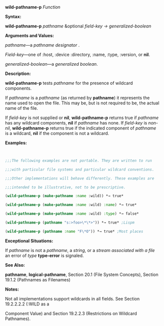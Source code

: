 **wild-pathname-p** *Function* 



**Syntax:** 



**wild-pathname-p** *pathname* &amp;optional *field-key → generalized-boolean* 



**Arguments and Values:** 



*pathname*—a *pathname designator* . 



*Field-key*—one of :host, :device :directory, :name, :type, :version, or **nil**. 



*generalized-boolean*—a *generalized boolean*. 



**Description:** 



**wild-pathname-p** tests *pathname* for the presence of wildcard components. 



If *pathname* is a *pathname* (as returned by **pathname**) it represents the name used to open the file. This may be, but is not required to be, the actual name of the file. 



If *field-key* is not supplied or **nil**, **wild-pathname-p** returns true if *pathname* has any wildcard components, **nil** if *pathname* has none. If *field-key* is *non-nil*, **wild-pathname-p** returns true if the indicated component of *pathname* is a wildcard, **nil** if the component is not a wildcard. 



**Examples:**
```lisp
 

;;;The following examples are not portable. They are written to run 

;;;with particular file systems and particular wildcard conventions. 

;;;Other implementations will behave differently. These examples are 

;;;intended to be illustrative, not to be prescriptive. 

(wild-pathname-p (make-pathname :name :wild)) *→ true* 

(wild-pathname-p (make-pathname :name :wild) :name) *→ true* 

(wild-pathname-p (make-pathname :name :wild) :type) *→ false* 

(wild-pathname-p (pathname "s:>foo>\*\*>")) *→ true* ;Lispm 

(wild-pathname-p (pathname :name "F\*O")) *→ true* ;Most places 


```
**Exceptional Situations:** 



If *pathname* is not a *pathname*, a *string*, or a *stream associated with a file* an error of *type* **type-error** is signaled. 



**See Also:** 



**pathname**, **logical-pathname**, Section 20.1 (File System Concepts), Section 19.1.2 (Pathnames as Filenames) 



**Notes:** 



Not all implementations support wildcards in all fields. See Section 19.2.2.2.2 (:WILD as a 



 



 



Component Value) and Section 19.2.2.3 (Restrictions on Wildcard Pathnames). 



